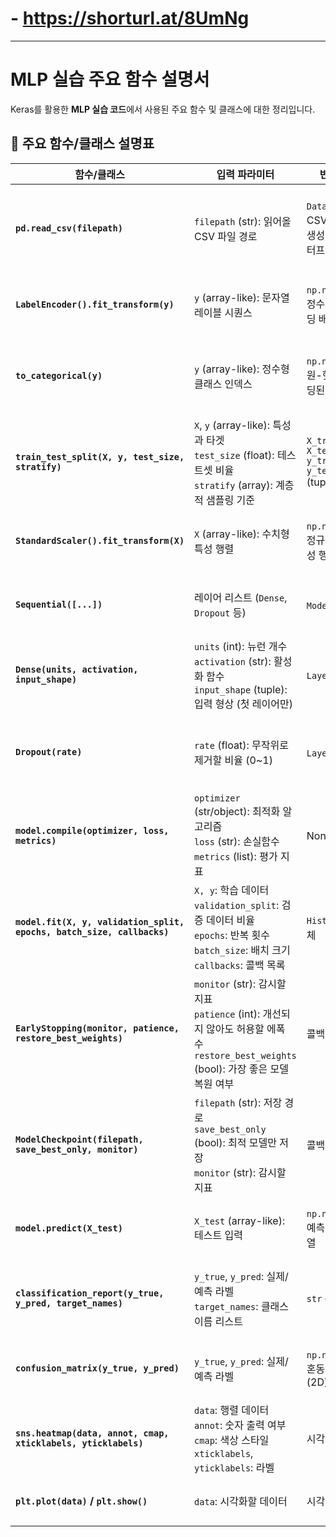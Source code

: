 # - https://shorturl.at/8UmNg
---
# MLP 실습 주요 함수 설명서

Keras를 활용한 **MLP 실습 코드**에서 사용된 주요 함수 및 클래스에 대한 정리입니다.

## 📘 주요 함수/클래스 설명표

| 함수/클래스 | 입력 파라미터 | 반환값 | 설명 |
|-------------|----------------|---------|------|
| **`pd.read_csv(filepath)`** | `filepath` (str): 읽어올 CSV 파일 경로 | `DataFrame`: CSV로부터 생성된 데이터프레임 | CSV 파일을 읽어 pandas DataFrame으로 반환합니다. |
| **`LabelEncoder().fit_transform(y)`** | `y` (array-like): 문자열 레이블 시퀀스 | `np.ndarray`: 정수형 인코딩 배열 | 범주형 문자열을 정수 인덱스로 변환합니다. |
| **`to_categorical(y)`** | `y` (array-like): 정수형 클래스 인덱스 | `np.ndarray`: 원-핫 인코딩된 배열 | 정수 레이블을 다중 분류용 원-핫 벡터로 변환합니다. |
| **`train_test_split(X, y, test_size, stratify)`** | `X`, `y` (array-like): 특성과 타겟<br>`test_size` (float): 테스트셋 비율<br>`stratify` (array): 계층적 샘플링 기준 | `X_train, X_test, y_train, y_test` (tuple) | 학습용과 테스트용 데이터를 분할합니다. |
| **`StandardScaler().fit_transform(X)`** | `X` (array-like): 수치형 특성 행렬 | `np.ndarray`: 정규화된 특성 행렬 | 평균 0, 표준편차 1로 스케일 조정합니다. |
| **`Sequential([...])`** | 레이어 리스트 (`Dense`, `Dropout` 등) | `Model` 객체 | 순차적으로 구성된 Keras 모델 생성 |
| **`Dense(units, activation, input_shape)`** | `units` (int): 뉴런 개수<br>`activation` (str): 활성화 함수<br>`input_shape` (tuple): 입력 형상 (첫 레이어만) | `Layer` 객체 | 완전 연결 신경망 층 생성 |
| **`Dropout(rate)`** | `rate` (float): 무작위로 제거할 비율 (0~1) | `Layer` 객체 | 과적합 방지를 위해 일부 뉴런 출력을 무작위 제거 |
| **`model.compile(optimizer, loss, metrics)`** | `optimizer` (str/object): 최적화 알고리즘<br>`loss` (str): 손실함수<br>`metrics` (list): 평가 지표 | None | 모델 학습 전에 설정을 적용합니다. |
| **`model.fit(X, y, validation_split, epochs, batch_size, callbacks)`** | `X, y`: 학습 데이터<br>`validation_split`: 검증 데이터 비율<br>`epochs`: 반복 횟수<br>`batch_size`: 배치 크기<br>`callbacks`: 콜백 목록 | `History` 객체 | 모델 학습을 수행하고 학습 기록 반환 |
| **`EarlyStopping(monitor, patience, restore_best_weights)`** | `monitor` (str): 감시할 지표<br>`patience` (int): 개선되지 않아도 허용할 에폭 수<br>`restore_best_weights` (bool): 가장 좋은 모델 복원 여부 | 콜백 객체 | 검증 성능이 개선되지 않으면 학습 조기 종료 |
| **`ModelCheckpoint(filepath, save_best_only, monitor)`** | `filepath` (str): 저장 경로<br>`save_best_only` (bool): 최적 모델만 저장<br>`monitor` (str): 감시할 지표 | 콜백 객체 | 가장 성능이 좋은 모델을 자동 저장 |
| **`model.predict(X_test)`** | `X_test` (array-like): 테스트 입력 | `np.ndarray`: 예측 확률 배열 | 입력 샘플에 대한 각 클래스의 예측 확률 반환 |
| **`classification_report(y_true, y_pred, target_names)`** | `y_true`, `y_pred`: 실제/예측 라벨<br>`target_names`: 클래스 이름 리스트 | `str` or `dict` | 분류 정확도, 정밀도, 재현율, F1-score 리포트 |
| **`confusion_matrix(y_true, y_pred)`** | `y_true`, `y_pred`: 실제/예측 라벨 | `np.ndarray`: 혼동 행렬 (2D) | 클래스별 예측 정확도를 보여주는 행렬 생성 |
| **`sns.heatmap(data, annot, cmap, xticklabels, yticklabels)`** | `data`: 행렬 데이터<br>`annot`: 숫자 출력 여부<br>`cmap`: 색상 스타일<br>`xticklabels`, `yticklabels`: 라벨 | 시각화 출력 | 혼동 행렬을 히트맵으로 시각화 |
| **`plt.plot(data)` / `plt.show()`** | `data`: 시각화할 데이터 | 시각화 출력 | 선 그래프나 학습 곡선 등을 시각화 |
